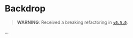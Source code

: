 # Backdrop

> **WARNING**: Received a breaking refactoring in [`v0.5.0`](../migrations/0.4.x-to-0.5.x.md).

...
